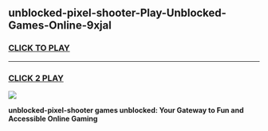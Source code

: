 
## unblocked-pixel-shooter-Play-Unblocked-Games-Online-9xjal
<h3>
<a href="https://premium76.site?title=unblocked-pixel-shooter&ref=25A">CLICK TO PLAY</a></h3>
<hr>

<h3>
<a href="https://premium76.site?title=unblocked-pixel-shooter&ref=25A">CLICK 2 PLAY</a>
  
</h3>

<a href="https://premium76.site?title=unblocked-pixel-shooter&ref=25A"><img src="https://clearcache.store/games.png"></a>


**unblocked-pixel-shooter games unblocked: Your Gateway to Fun and Accessible Online Gaming**
